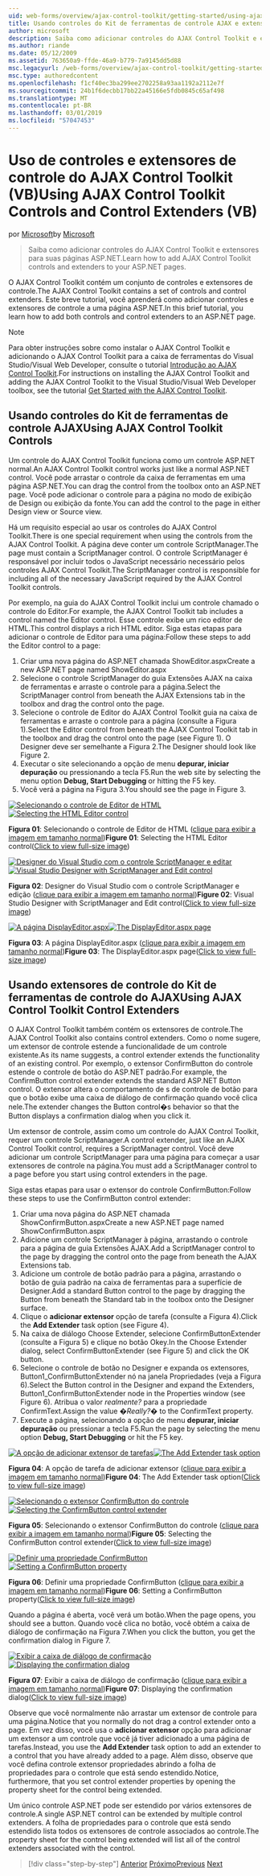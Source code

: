 ```yaml
---
uid: web-forms/overview/ajax-control-toolkit/getting-started/using-ajax-control-toolkit-controls-and-control-extenders-vb
title: Usando controles do Kit de ferramentas de controle AJAX e extensores de controle (VB) | Microsoft Docs
author: microsoft
description: Saiba como adicionar controles do AJAX Control Toolkit e extensores para suas páginas ASP.NET.
ms.author: riande
ms.date: 05/12/2009
ms.assetid: 763650a9-ffde-46a9-b779-7a9145dd5d88
msc.legacyurl: /web-forms/overview/ajax-control-toolkit/getting-started/using-ajax-control-toolkit-controls-and-control-extenders-vb
msc.type: authoredcontent
ms.openlocfilehash: f1cf40ec3ba299ee2702258a93aa1192a2112e7f
ms.sourcegitcommit: 24b1f6decbb17bb22a45166e5fdb0845c65af498
ms.translationtype: MT
ms.contentlocale: pt-BR
ms.lasthandoff: 03/01/2019
ms.locfileid: "57047453"
---
```

<a name="using-ajax-control-toolkit-controls-and-control-extenders-vb"></a><span data-ttu-id="d6402-103">Uso de controles e extensores de controle do AJAX Control Toolkit (VB)</span><span class="sxs-lookup"><span data-stu-id="d6402-103">Using AJAX Control Toolkit Controls and Control Extenders (VB)</span></span>
====================
<span data-ttu-id="d6402-104">por [Microsoft](https://github.com/microsoft)</span><span class="sxs-lookup"><span data-stu-id="d6402-104">by [Microsoft](https://github.com/microsoft)</span></span>

> <span data-ttu-id="d6402-105">Saiba como adicionar controles do AJAX Control Toolkit e extensores para suas páginas ASP.NET.</span><span class="sxs-lookup"><span data-stu-id="d6402-105">Learn how to add AJAX Control Toolkit controls and extenders to your ASP.NET pages.</span></span>


<span data-ttu-id="d6402-106">O AJAX Control Toolkit contém um conjunto de controles e extensores de controle.</span><span class="sxs-lookup"><span data-stu-id="d6402-106">The AJAX Control Toolkit contains a set of controls and control extenders.</span></span> <span data-ttu-id="d6402-107">Este breve tutorial, você aprenderá como adicionar controles e extensores de controle a uma página ASP.NET.</span><span class="sxs-lookup"><span data-stu-id="d6402-107">In this brief tutorial, you learn how to add both controls and control extenders to an ASP.NET page.</span></span>

> [!NOTE] 
> 
> <span data-ttu-id="d6402-108">Para obter instruções sobre como instalar o AJAX Control Toolkit e adicionando o AJAX Control Toolkit para a caixa de ferramentas do Visual Studio/Visual Web Developer, consulte o tutorial [Introdução ao AJAX Control Toolkit](get-started-with-the-ajax-control-toolkit-vb.md).</span><span class="sxs-lookup"><span data-stu-id="d6402-108">For instructions on installing the AJAX Control Toolkit and adding the AJAX Control Toolkit to the Visual Studio/Visual Web Developer toolbox, see the tutorial [Get Started with the AJAX Control Toolkit](get-started-with-the-ajax-control-toolkit-vb.md).</span></span>


## <a name="using-ajax-control-toolkit-controls"></a><span data-ttu-id="d6402-109">Usando controles do Kit de ferramentas de controle AJAX</span><span class="sxs-lookup"><span data-stu-id="d6402-109">Using AJAX Control Toolkit Controls</span></span>

<span data-ttu-id="d6402-110">Um controle do AJAX Control Toolkit funciona como um controle ASP.NET normal.</span><span class="sxs-lookup"><span data-stu-id="d6402-110">An AJAX Control Toolkit control works just like a normal ASP.NET control.</span></span> <span data-ttu-id="d6402-111">Você pode arrastar o controle da caixa de ferramentas em uma página ASP.NET.</span><span class="sxs-lookup"><span data-stu-id="d6402-111">You can drag the control from the toolbox onto an ASP.NET page.</span></span> <span data-ttu-id="d6402-112">Você pode adicionar o controle para a página no modo de exibição de Design ou exibição da fonte.</span><span class="sxs-lookup"><span data-stu-id="d6402-112">You can add the control to the page in either Design view or Source view.</span></span>

<span data-ttu-id="d6402-113">Há um requisito especial ao usar os controles do AJAX Control Toolkit.</span><span class="sxs-lookup"><span data-stu-id="d6402-113">There is one special requirement when using the controls from the AJAX Control Toolkit.</span></span> <span data-ttu-id="d6402-114">A página deve conter um controle ScriptManager.</span><span class="sxs-lookup"><span data-stu-id="d6402-114">The page must contain a ScriptManager control.</span></span> <span data-ttu-id="d6402-115">O controle ScriptManager é responsável por incluir todos o JavaScript necessário necessário pelos controles AJAX Control Toolkit.</span><span class="sxs-lookup"><span data-stu-id="d6402-115">The ScriptManager control is responsible for including all of the necessary JavaScript required by the AJAX Control Toolkit controls.</span></span>

<span data-ttu-id="d6402-116">Por exemplo, na guia do AJAX Control Toolkit inclui um controle chamado o controle do Editor.</span><span class="sxs-lookup"><span data-stu-id="d6402-116">For example, the AJAX Control Toolkit tab includes a control named the Editor control.</span></span> <span data-ttu-id="d6402-117">Esse controle exibe um rico editor de HTML.</span><span class="sxs-lookup"><span data-stu-id="d6402-117">This control displays a rich HTML editor.</span></span> <span data-ttu-id="d6402-118">Siga estas etapas para adicionar o controle de Editor para uma página:</span><span class="sxs-lookup"><span data-stu-id="d6402-118">Follow these steps to add the Editor control to a page:</span></span>

1. <span data-ttu-id="d6402-119">Criar uma nova página do ASP.NET chamada ShowEditor.aspx</span><span class="sxs-lookup"><span data-stu-id="d6402-119">Create a new ASP.NET page named ShowEditor.aspx</span></span>
2. <span data-ttu-id="d6402-120">Selecione o controle ScriptManager do guia Extensões AJAX na caixa de ferramentas e arraste o controle para a página.</span><span class="sxs-lookup"><span data-stu-id="d6402-120">Select the ScriptManager control from beneath the AJAX Extensions tab in the toolbox and drag the control onto the page.</span></span>
3. <span data-ttu-id="d6402-121">Selecione o controle de Editor do AJAX Control Toolkit guia na caixa de ferramentas e arraste o controle para a página (consulte a Figura 1).</span><span class="sxs-lookup"><span data-stu-id="d6402-121">Select the Editor control from beneath the AJAX Control Toolkit tab in the toolbox and drag the control onto the page (see Figure 1).</span></span> <span data-ttu-id="d6402-122">O Designer deve ser semelhante a Figura 2.</span><span class="sxs-lookup"><span data-stu-id="d6402-122">The Designer should look like Figure 2.</span></span>
4. <span data-ttu-id="d6402-123">Executar o site selecionando a opção de menu **depurar, iniciar depuração** ou pressionando a tecla F5.</span><span class="sxs-lookup"><span data-stu-id="d6402-123">Run the web site by selecting the menu option **Debug, Start Debugging** or hitting the F5 key.</span></span>
5. <span data-ttu-id="d6402-124">Você verá a página na Figura 3.</span><span class="sxs-lookup"><span data-stu-id="d6402-124">You should see the page in Figure 3.</span></span>


<span data-ttu-id="d6402-125">[![Selecionando o controle de Editor de HTML](using-ajax-control-toolkit-controls-and-control-extenders-vb/_static/image1.jpg)](using-ajax-control-toolkit-controls-and-control-extenders-vb/_static/image1.png)</span><span class="sxs-lookup"><span data-stu-id="d6402-125">[![Selecting the HTML Editor control](using-ajax-control-toolkit-controls-and-control-extenders-vb/_static/image1.jpg)](using-ajax-control-toolkit-controls-and-control-extenders-vb/_static/image1.png)</span></span>

<span data-ttu-id="d6402-126">**Figura 01**: Selecionando o controle de Editor de HTML ([clique para exibir a imagem em tamanho normal](using-ajax-control-toolkit-controls-and-control-extenders-vb/_static/image2.png))</span><span class="sxs-lookup"><span data-stu-id="d6402-126">**Figure 01**: Selecting the HTML Editor control([Click to view full-size image](using-ajax-control-toolkit-controls-and-control-extenders-vb/_static/image2.png))</span></span>


<span data-ttu-id="d6402-127">[![Designer do Visual Studio com o controle ScriptManager e editar](using-ajax-control-toolkit-controls-and-control-extenders-vb/_static/image2.jpg)](using-ajax-control-toolkit-controls-and-control-extenders-vb/_static/image3.png)</span><span class="sxs-lookup"><span data-stu-id="d6402-127">[![Visual Studio Designer with ScriptManager and Edit control](using-ajax-control-toolkit-controls-and-control-extenders-vb/_static/image2.jpg)](using-ajax-control-toolkit-controls-and-control-extenders-vb/_static/image3.png)</span></span>

<span data-ttu-id="d6402-128">**Figura 02**: Designer do Visual Studio com o controle ScriptManager e edição ([clique para exibir a imagem em tamanho normal](using-ajax-control-toolkit-controls-and-control-extenders-vb/_static/image4.png))</span><span class="sxs-lookup"><span data-stu-id="d6402-128">**Figure 02**: Visual Studio Designer with ScriptManager and Edit control([Click to view full-size image](using-ajax-control-toolkit-controls-and-control-extenders-vb/_static/image4.png))</span></span>


<span data-ttu-id="d6402-129">[![A página DisplayEditor.aspx](using-ajax-control-toolkit-controls-and-control-extenders-vb/_static/image3.jpg)](using-ajax-control-toolkit-controls-and-control-extenders-vb/_static/image5.png)</span><span class="sxs-lookup"><span data-stu-id="d6402-129">[![The DisplayEditor.aspx page](using-ajax-control-toolkit-controls-and-control-extenders-vb/_static/image3.jpg)](using-ajax-control-toolkit-controls-and-control-extenders-vb/_static/image5.png)</span></span>

<span data-ttu-id="d6402-130">**Figura 03**: A página DisplayEditor.aspx ([clique para exibir a imagem em tamanho normal](using-ajax-control-toolkit-controls-and-control-extenders-vb/_static/image6.png))</span><span class="sxs-lookup"><span data-stu-id="d6402-130">**Figure 03**: The DisplayEditor.aspx page([Click to view full-size image](using-ajax-control-toolkit-controls-and-control-extenders-vb/_static/image6.png))</span></span>


## <a name="using-ajax-control-toolkit-control-extenders"></a><span data-ttu-id="d6402-131">Usando extensores de controle do Kit de ferramentas de controle do AJAX</span><span class="sxs-lookup"><span data-stu-id="d6402-131">Using AJAX Control Toolkit Control Extenders</span></span>

<span data-ttu-id="d6402-132">O AJAX Control Toolkit também contém os extensores de controle.</span><span class="sxs-lookup"><span data-stu-id="d6402-132">The AJAX Control Toolkit also contains control extenders.</span></span> <span data-ttu-id="d6402-133">Como o nome sugere, um extensor de controle estende a funcionalidade de um controle existente.</span><span class="sxs-lookup"><span data-stu-id="d6402-133">As its name suggests, a control extender extends the functionality of an existing control.</span></span> <span data-ttu-id="d6402-134">Por exemplo, o extensor ConfirmButton do controle estende o controle de botão do ASP.NET padrão.</span><span class="sxs-lookup"><span data-stu-id="d6402-134">For example, the ConfirmButton control extender extends the standard ASP.NET Button control.</span></span> <span data-ttu-id="d6402-135">O extensor altera o comportamento de s de controle de botão para que o botão exibe uma caixa de diálogo de confirmação quando você clica nele.</span><span class="sxs-lookup"><span data-stu-id="d6402-135">The extender changes the Button control�s behavior so that the Button displays a confirmation dialog when you click it.</span></span>

<span data-ttu-id="d6402-136">Um extensor de controle, assim como um controle do AJAX Control Toolkit, requer um controle ScriptManager.</span><span class="sxs-lookup"><span data-stu-id="d6402-136">A control extender, just like an AJAX Control Toolkit control, requires a ScriptManager control.</span></span> <span data-ttu-id="d6402-137">Você deve adicionar um controle ScriptManager para uma página para começar a usar extensores de controle na página.</span><span class="sxs-lookup"><span data-stu-id="d6402-137">You must add a ScriptManager control to a page before you start using control extenders in the page.</span></span>

<span data-ttu-id="d6402-138">Siga estas etapas para usar o extensor do controle ConfirmButton:</span><span class="sxs-lookup"><span data-stu-id="d6402-138">Follow these steps to use the ConfirmButton control extender:</span></span>

1. <span data-ttu-id="d6402-139">Criar uma nova página do ASP.NET chamada ShowConfirmButton.aspx</span><span class="sxs-lookup"><span data-stu-id="d6402-139">Create a new ASP.NET page named ShowConfirmButton.aspx</span></span>
2. <span data-ttu-id="d6402-140">Adicione um controle ScriptManager à página, arrastando o controle para a página de guia Extensões AJAX.</span><span class="sxs-lookup"><span data-stu-id="d6402-140">Add a ScriptManager control to the page by dragging the control onto the page from beneath the AJAX Extensions tab.</span></span>
3. <span data-ttu-id="d6402-141">Adicione um controle de botão padrão para a página, arrastando o botão de guia padrão na caixa de ferramentas para a superfície de Designer.</span><span class="sxs-lookup"><span data-stu-id="d6402-141">Add a standard Button control to the page by dragging the Button from beneath the Standard tab in the toolbox onto the Designer surface.</span></span>
4. <span data-ttu-id="d6402-142">Clique o **adicionar extensor** opção de tarefa (consulte a Figura 4).</span><span class="sxs-lookup"><span data-stu-id="d6402-142">Click the **Add Extender** task option (see Figure 4).</span></span>
5. <span data-ttu-id="d6402-143">Na caixa de diálogo Choose Extender, selecione ConfirmButtonExtender (consulte a Figura 5) e clique no botão Okey.</span><span class="sxs-lookup"><span data-stu-id="d6402-143">In the Choose Extender dialog, select ConfirmButtonExtender (see Figure 5) and click the OK button.</span></span>
6. <span data-ttu-id="d6402-144">Selecione o controle de botão no Designer e expanda os extensores, Button1\_ConfirmButtonExtender nó na janela Propriedades (veja a Figura 6).</span><span class="sxs-lookup"><span data-stu-id="d6402-144">Select the Button control in the Designer and expand the Extenders, Button1\_ConfirmButtonExtender node in the Properties window (see Figure 6).</span></span> <span data-ttu-id="d6402-145">Atribua o valor *realmente?* para a propriedade ConfirmText.</span><span class="sxs-lookup"><span data-stu-id="d6402-145">Assign the value *�Really?�* to the ConfirmText property.</span></span>
7. <span data-ttu-id="d6402-146">Execute a página, selecionando a opção de menu **depurar, iniciar depuração** ou pressionar a tecla F5.</span><span class="sxs-lookup"><span data-stu-id="d6402-146">Run the page by selecting the menu option **Debug, Start Debugging** or hit the F5 key.</span></span>


<span data-ttu-id="d6402-147">[![A opção de adicionar extensor de tarefas](using-ajax-control-toolkit-controls-and-control-extenders-vb/_static/image4.jpg)](using-ajax-control-toolkit-controls-and-control-extenders-vb/_static/image7.png)</span><span class="sxs-lookup"><span data-stu-id="d6402-147">[![The Add Extender task option](using-ajax-control-toolkit-controls-and-control-extenders-vb/_static/image4.jpg)](using-ajax-control-toolkit-controls-and-control-extenders-vb/_static/image7.png)</span></span>

<span data-ttu-id="d6402-148">**Figura 04**: A opção de tarefa de adicionar extensor ([clique para exibir a imagem em tamanho normal](using-ajax-control-toolkit-controls-and-control-extenders-vb/_static/image8.png))</span><span class="sxs-lookup"><span data-stu-id="d6402-148">**Figure 04**: The Add Extender task option([Click to view full-size image](using-ajax-control-toolkit-controls-and-control-extenders-vb/_static/image8.png))</span></span>


<span data-ttu-id="d6402-149">[![Selecionando o extensor ConfirmButton do controle](using-ajax-control-toolkit-controls-and-control-extenders-vb/_static/image5.jpg)](using-ajax-control-toolkit-controls-and-control-extenders-vb/_static/image9.png)</span><span class="sxs-lookup"><span data-stu-id="d6402-149">[![Selecting the ConfirmButton control extender](using-ajax-control-toolkit-controls-and-control-extenders-vb/_static/image5.jpg)](using-ajax-control-toolkit-controls-and-control-extenders-vb/_static/image9.png)</span></span>

<span data-ttu-id="d6402-150">**Figura 05**: Selecionando o extensor ConfirmButton do controle ([clique para exibir a imagem em tamanho normal](using-ajax-control-toolkit-controls-and-control-extenders-vb/_static/image10.png))</span><span class="sxs-lookup"><span data-stu-id="d6402-150">**Figure 05**: Selecting the ConfirmButton control extender([Click to view full-size image](using-ajax-control-toolkit-controls-and-control-extenders-vb/_static/image10.png))</span></span>


<span data-ttu-id="d6402-151">[![Definir uma propriedade ConfirmButton](using-ajax-control-toolkit-controls-and-control-extenders-vb/_static/image6.jpg)](using-ajax-control-toolkit-controls-and-control-extenders-vb/_static/image11.png)</span><span class="sxs-lookup"><span data-stu-id="d6402-151">[![Setting a ConfirmButton property](using-ajax-control-toolkit-controls-and-control-extenders-vb/_static/image6.jpg)](using-ajax-control-toolkit-controls-and-control-extenders-vb/_static/image11.png)</span></span>

<span data-ttu-id="d6402-152">**Figura 06**: Definir uma propriedade ConfirmButton ([clique para exibir a imagem em tamanho normal](using-ajax-control-toolkit-controls-and-control-extenders-vb/_static/image12.png))</span><span class="sxs-lookup"><span data-stu-id="d6402-152">**Figure 06**: Setting a ConfirmButton property([Click to view full-size image](using-ajax-control-toolkit-controls-and-control-extenders-vb/_static/image12.png))</span></span>


<span data-ttu-id="d6402-153">Quando a página é aberta, você verá um botão.</span><span class="sxs-lookup"><span data-stu-id="d6402-153">When the page opens, you should see a button.</span></span> <span data-ttu-id="d6402-154">Quando você clica no botão, você obtém a caixa de diálogo de confirmação na Figura 7.</span><span class="sxs-lookup"><span data-stu-id="d6402-154">When you click the button, you get the confirmation dialog in Figure 7.</span></span>


<span data-ttu-id="d6402-155">[![Exibir a caixa de diálogo de confirmação](using-ajax-control-toolkit-controls-and-control-extenders-vb/_static/image7.jpg)](using-ajax-control-toolkit-controls-and-control-extenders-vb/_static/image13.png)</span><span class="sxs-lookup"><span data-stu-id="d6402-155">[![Displaying the confirmation dialog](using-ajax-control-toolkit-controls-and-control-extenders-vb/_static/image7.jpg)](using-ajax-control-toolkit-controls-and-control-extenders-vb/_static/image13.png)</span></span>

<span data-ttu-id="d6402-156">**Figura 07**: Exibir a caixa de diálogo de confirmação ([clique para exibir a imagem em tamanho normal](using-ajax-control-toolkit-controls-and-control-extenders-vb/_static/image14.png))</span><span class="sxs-lookup"><span data-stu-id="d6402-156">**Figure 07**: Displaying the confirmation dialog([Click to view full-size image](using-ajax-control-toolkit-controls-and-control-extenders-vb/_static/image14.png))</span></span>


<span data-ttu-id="d6402-157">Observe que você normalmente não arrastar um extensor de controle para uma página.</span><span class="sxs-lookup"><span data-stu-id="d6402-157">Notice that you normally do not drag a control extender onto a page.</span></span> <span data-ttu-id="d6402-158">Em vez disso, você usa o **adicionar extensor** opção para adicionar um extensor a um controle que você já tiver adicionado a uma página de tarefas.</span><span class="sxs-lookup"><span data-stu-id="d6402-158">Instead, you use the **Add Extender** task option to add an extender to a control that you have already added to a page.</span></span> <span data-ttu-id="d6402-159">Além disso, observe que você defina controle extensor propriedades abrindo a folha de propriedades para o controle que está sendo estendido.</span><span class="sxs-lookup"><span data-stu-id="d6402-159">Notice, furthermore, that you set control extender properties by opening the property sheet for the control being extended.</span></span>

<span data-ttu-id="d6402-160">Um único controle ASP.NET pode ser estendido por vários extensores de controle.</span><span class="sxs-lookup"><span data-stu-id="d6402-160">A single ASP.NET control can be extended by multiple control extenders.</span></span> <span data-ttu-id="d6402-161">A folha de propriedades para o controle que está sendo estendido lista todos os extensores de controle associados ao controle.</span><span class="sxs-lookup"><span data-stu-id="d6402-161">The property sheet for the control being extended will list all of the control extenders associated with the control.</span></span>

> [!div class="step-by-step"]
> <span data-ttu-id="d6402-162">[Anterior](get-started-with-the-ajax-control-toolkit-vb.md)
> [Próximo](creating-a-custom-ajax-control-toolkit-control-extender-vb.md)</span><span class="sxs-lookup"><span data-stu-id="d6402-162">[Previous](get-started-with-the-ajax-control-toolkit-vb.md)
[Next](creating-a-custom-ajax-control-toolkit-control-extender-vb.md)</span></span>
